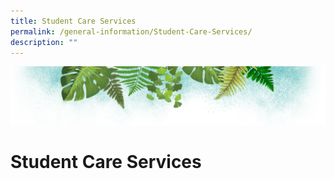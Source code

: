 ```yaml
---
title: Student Care Services
permalink: /general-information/Student-Care-Services/
description: ""
---
```

![](/images/Banner.png)

# Student Care Services